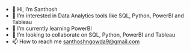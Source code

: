 - 👋 Hi, I’m Santhosh
- 👀 I’m interested in Data Analytics tools like SQL, Python, PowerBI and Tableau
- 🌱 I’m currently learning PowerBI
- 💞️ I’m looking to collaborate on SQL, Python, PowerBI and Tableau
- 📫 How to reach me santhoshngowda9@gmail.com

<!---
santhoshngowda93/santhoshngowda93 is a ✨ special ✨ repository because its `README.md` (this file) appears on your GitHub profile.
You can click the Preview link to take a look at your changes.
--->
